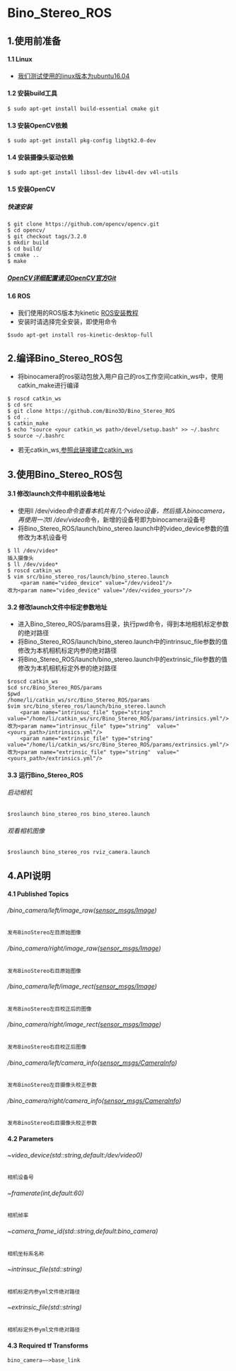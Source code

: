 # Bino_Stereo_ROS
## 1.使用前准备
#### 1.1 Linux
* [我们测试使用的linux版本为ubuntu16.04](https://www.ubuntu.com/download/desktop)

#### 1.2 安装build工具
```
$ sudo apt-get install build-essential cmake git
```
#### 1.3 安装OpenCV依赖
```
$ sudo apt-get install pkg-config libgtk2.0-dev
```
#### 1.4 安装摄像头驱动依赖
```
$ sudo apt-get install libssl-dev libv4l-dev v4l-utils
```
#### 1.5 安装OpenCV
##### 快速安装
```
$ git clone https://github.com/opencv/opencv.git
$ cd opencv/
$ git checkout tags/3.2.0
$ mkdir build
$ cd build/
$ cmake ..
$ make
```
##### [OpenCV详细配置请见OpenCV官方Git](https://github.com/opencv/opencv)

#### 1.6 ROS

* 我们使用的ROS版本为kinetic   [ROS安装教程](http://wiki.ros.org/kinetic/Installation/Ubuntu)
* 安装时请选择完全安装，即使用命令

```
$sudo apt-get install ros-kinetic-desktop-full
```

## 2.编译Bino_Stereo_ROS包
* 将binocamera的ros驱动包放入用户自己的ros工作空间catkin_ws中，使用catkin_make进行编译

```
$ roscd catkin_ws
$ cd src
$ git clone https://github.com/Bino3D/Bino_Stereo_ROS
$ cd ..
$ catkin_make
$ echo "source <your catkin_ws path>/devel/setup.bash" >> ~/.bashrc
$ source ~/.bashrc 
```
* 若无catkin_ws,[参照此链接建立catkin_ws](http://wiki.ros.org/catkin/Tutorials/create_a_workspace)

## 3.使用Bino_Stereo_ROS包
#### 3.1 修改launch文件中相机设备地址
* 使用ll /dev/video*命令查看本机共有几个video设备，然后插入binocamera，再使用一次ll /dev/video*命令，新增的设备号即为binocamera设备号
* 将Bino_Stereo_ROS/launch/bino_stereo.launch中的video_device参数的值修改为本机设备号

```
$ ll /dev/video*
插入摄像头
$ ll /dev/video*
$ roscd catkin_ws
$ vim src/bino_stereo_ros/launch/bino_stereo.launch
    <param name="video_device" value="/dev/video1"/> 
改为<param name="video_device" value="/dev/<video_yours>"/>
```
#### 3.2 修改launch文件中标定参数地址
* 进入Bino_Stereo_ROS/params目录，执行pwd命令，得到本地相机标定参数的绝对路径
* 将Bino_Stereo_ROS/launch/bino_stereo.launch中的intrinsuc_file参数的值修改为本机相机标定内参的绝对路径
* 将Bino_Stereo_ROS/launch/bino_stereo.launch中的extrinsic_file参数的值修改为本机相机标定外参的绝对路径

```
$roscd catkin_ws
$cd src/Bino_Stereo_ROS/params
$pwd
/home/li/catkin_ws/src/Bino_Stereo_ROS/params
$vim src/bino_stereo_ros/launch/bino_stereo.launch
    <param name="intrinsuc_file" type="string"  value="/home/li/catkin_ws/src/Bino_Stereo_ROS/params/intrinsics.yml"/>
改为<param name="intrinsuc_file" type="string"  value="<yours_path>/intrinsics.yml"/>
    <param name="extrinsic_file" type="string"  value="/home/li/catkin_ws/src/Bino_Stereo_ROS/params/extrinsics.yml"/> 
改为<param name="extrinsic_file" type="string"  value="<yours_path>/extrinsics.yml"/> 
```
#### 3.3 运行Bino_Stereo_ROS 
###### 启动相机
```
$roslaunch bino_stereo_ros bino_stereo.launch
```
###### 观看相机图像
```
$roslaunch bino_stereo_ros rviz_camera.launch
```
## 4.API说明

#### 4.1 Published Topics
###### /bino_camera/left/image_raw([sensor_msgs/Image](http://docs.ros.org/api/sensor_msgs/html/msg/Image.html))
    发布BinoStereo左目原始图像  		
###### /bino_camera/right/image_raw([sensor_msgs/Image](http://docs.ros.org/api/sensor_msgs/html/msg/Image.html))
    发布BinoStereo右目原始图像  		
###### /bino_camera/left/image_rect([sensor_msgs/Image](http://docs.ros.org/api/sensor_msgs/html/msg/Image.html))
    发布BinoStereo左目校正后的图像  		
###### /bino_camera/right/image_rect([sensor_msgs/Image](http://docs.ros.org/api/sensor_msgs/html/msg/Image.html))
    发布BinoStereo右目校正后图像  		
###### /bino_camera/left/camera_info([sensor_msgs/CameraInfo](http://docs.ros.org/api/sensor_msgs/html/msg/CameraInfo.html))
    发布BinoStereo左目摄像头校正参数  		
###### /bino_camera/right/camera_info([sensor_msgs/CameraInfo](http://docs.ros.org/api/sensor_msgs/html/msg/CameraInfo.html))
    发布BinoStereo右目摄像头校正参数  

#### 4.2 Parameters
###### ~video_device(std::string,default:/dev/video0)
    相机设备号
###### ~framerate(int,default:60)
    相机帧率
###### ~camera_frame_id(std::string,default:bino_camera)
    相机坐标系名称
###### ~intrinsuc_file(std::string)
    相机标定内参yml文件绝对路径
###### ~extrinsic_file(std::string)
    相机标定外参yml文件绝对路径

#### 4.3 Required tf Transforms
    bino_camera——>base_link


